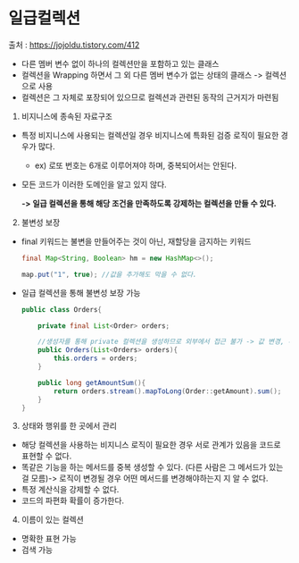 # 일급컬렉션

출처 : https://jojoldu.tistory.com/412

- 다른 멤버 변수 없이 하나의 컬렉션만을 포함하고 있는 클래스
- 컬렉션을 Wrapping 하면서 그 외 다른 멤버 변수가 없는 상태의 클래스 -> 컬렉션으로 사용
- 컬렉션은 그 자체로 포장되어 있으므로 컬렉션과 관련된 동작의 근거지가 마련됨


1. 비지니스에 종속된 자료구조

- 특정 비지니스에 사용되는 컬렉션일 경우 비지니스에 특화된 검증 로직이 필요한 경우가 많다. 
    - ex) 로또 번호는 6개로 이루어져야 하며, 중복되어서는 안된다.
- 모든 코드가 이러한 도메인을 알고 있지 않다.
    
    **-> 일급 컬렉션을 통해 해당 조건을 만족하도록 강제하는 컬렉션을 만들 수 있다.**

2. 불변성 보장
- final 키워드는 불변을 만들어주는 것이 아닌, 재할당을 금지하는 키워드
    ```java
    final Map<String, Boolean> hm = new HashMap<>();

    map.put("1", true); //값을 추가해도 막을 수 없다.
    ```
- 일급 컬렉션을 통해 불변성 보장 가능
    ```java
    public class Orders{

        private final List<Order> orders;

        //생성자를 통해 private 컬렉션을 생성하므로 외부에서 접근 불가 -> 값 변경, 추가 불가
        public Orders(List<Orders> orders){
            this.orders = orders;
        }

        public long getAmountSum(){
            return orders.stream().mapToLong(Order::getAmount).sum();
        }
    }
    ```

3. 상태와 행위를 한 곳에서 관리
- 해당 컬렉션을 사용하는 비지니스 로직이 필요한 경우 서로 관계가 있음을 코드로 표현할 수 없다.
- 똑같은 기능을 하는 메서드를 중복 생성할 수 있다. (다른 사람은 그 메서드가 있는 걸 모름)-> 로직이 변경될 경우 어떤 메서드를 변경해야하는지 지 알 수 없다.
- 특정 계산식을 강제할 수 없다.
- 코드의 파편화 확률이 증가한다.

4. 이름이 있는 컬렉션
- 명확한 표현 가능
- 검색 가능

    

